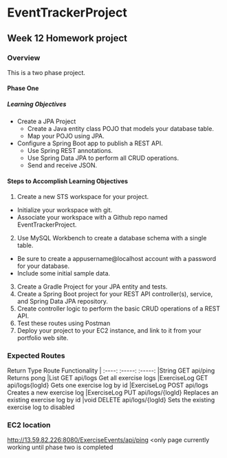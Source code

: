 # EventTrackerProject
## Week 12 Homework project

### Overview
This is a two phase project.
#### Phase One
##### Learning Objectives
* Create a JPA Project
  * Create a Java entity class POJO that models your database table.
  * Map your POJO using JPA.
* Configure a Spring Boot app to publish a REST API.
  * Use Spring REST annotations.
  * Use Spring Data JPA to perform all CRUD operations.
  * Send and receive JSON.

#### Steps to Accomplish Learning Objectives
1.  Create a new STS workspace for your project.
  * Initialize your workspace with git.
  * Associate your workspace with a Github repo named EventTrackerProject.
2. Use MySQL Workbench to create a database schema with a single table.
  * Be sure to create a appusername@localhost account with a password for your database.
  * Include some initial sample data.
3. Create a Gradle Project for your JPA entity and tests.
4. Create a Spring Boot project for your REST API controller(s), service, and Spring Data JPA repository.
5. Create controller logic to perform the basic CRUD operations of a REST API.
6. Test these routes using Postman
7. Deploy your project to your EC2 instance, and link to it from your portfolio web site.

### Expected Routes
Return Type Route Functionality
| :----:  :-----: :-----:
|String   GET api/ping  Returns pong
|List<ExerciseLog>  GET api/logs  Get all exercise logs
|ExerciseLog  GET api/logs{logId} Gets one exercise log by id
|ExerciseLog  POST api/logs Creates a new exercise log
|ExerciseLog PUT api/logs/{logId} Replaces an existing exercise log by id
|void DELETE api/logs/{logId} Sets the existing exercise log to disabled

### EC2 location
http://13.59.82.226:8080/ExerciseEvents/api/ping <only page currently working until phase two is completed
